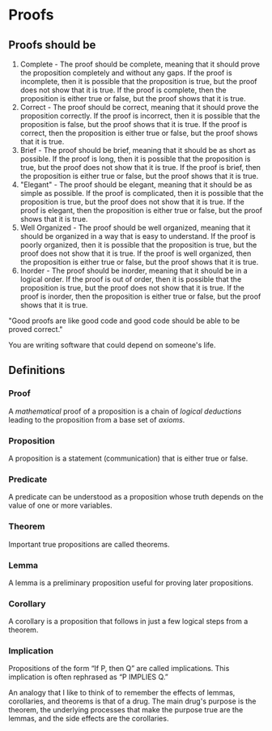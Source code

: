 # Proofs

## Proofs should be

1. Complete - The proof should be complete, meaning that it should
   prove the proposition completely and without any gaps. If the proof
   is incomplete, then it is possible that the proposition is true, but
   the proof does not show that it is true. If the proof is complete,
   then the proposition is either true or false, but the proof shows
   that it is true.
2. Correct - The proof should be correct, meaning that it should
   prove the proposition correctly. If the proof is incorrect, then it
   is possible that the proposition is false, but the proof shows that
   it is true. If the proof is correct, then the proposition is either
   true or false, but the proof shows that it is true.
3. Brief - The proof should be brief, meaning that it should be as
   short as possible. If the proof is long, then it is possible that
   the proposition is true, but the proof does not show that it is
   true. If the proof is brief, then the proposition is either true or
   false, but the proof shows that it is true.
4. "Elegant" - The proof should be elegant, meaning that it should
   be as simple as possible. If the proof is complicated, then it is
   possible that the proposition is true, but the proof does not show
   that it is true. If the proof is elegant, then the proposition is
   either true or false, but the proof shows that it is true.
5. Well Organized - The proof should be well organized, meaning that
   it should be organized in a way that is easy to understand. If the
   proof is poorly organized, then it is possible that the proposition
   is true, but the proof does not show that it is true. If the proof
   is well organized, then the proposition is either true or false, but
   the proof shows that it is true.
6. Inorder - The proof should be inorder, meaning that it should be
   in a logical order. If the proof is out of order, then it is
   possible that the proposition is true, but the proof does not show
   that it is true. If the proof is inorder, then the proposition is
   either true or false, but the proof shows that it is true.

"Good proofs are like good code and good code should be able to be proved correct."

You are writing software that could depend on someone's life.

## Definitions

### Proof

A *mathematical* proof of a proposition is a chain of *logical deductions*
leading to the proposition from a base set of *axioms*.

### Proposition

A proposition is a statement (communication) that is either true or
false.

### Predicate

A predicate can be understood as a proposition whose truth depends on the value of one or more variables.

### Theorem

Important true propositions are called theorems.

### Lemma

A lemma is a preliminary proposition useful for proving later propositions.

### Corollary

A corollary is a proposition that follows in just a few logical steps from a theorem.

### Implication

Propositions of the form “If P, then Q” are called implications. This implication is often rephrased as “P IMPLIES Q.”

An analogy that I like to think of to remember the effects of lemmas, corollaries, and theorems is that of a drug. The main drug's purpose is the theorem, the underlying processes that make the purpose true are the lemmas, and the side effects are the corollaries.
